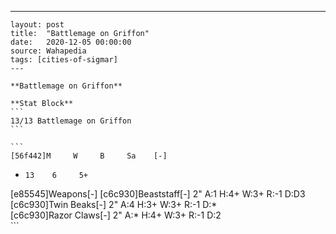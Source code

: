 ---
    layout: post
    title:  "Battlemage on Griffon"
    date:   2020-12-05 00:00:00
    source: Wahapedia
    tags: [cities-of-sigmar]
    ---
    
    **Battlemage on Griffon**
    
    **Stat Block**
    ```
    13/13 Battlemage on Griffon
    ```
    
    ```
    [56f442]M     W     B     Sa    [-]
*     13    6     5+    
[e85545]Weapons[-]
[c6c930]Beaststaff[-]
2"     A:1    H:4+   W:3+   R:-1   D:D3  
[c6c930]Twin Beaks[-]
2"     A:4    H:3+   W:3+   R:-1   D:*   
[c6c930]Razor Claws[-]
2"     A:*    H:4+   W:3+   R:-1   D:2   
    ```
    
    
    